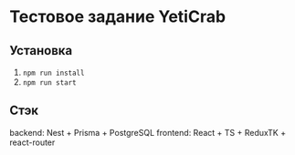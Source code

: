 # Тестовое задание YetiCrab

## Установка

1. `npm run install`
2. `npm run start`

## Стэк

backend: Nest + Prisma + PostgreSQL
frontend: React + TS + ReduxTK + react-router
